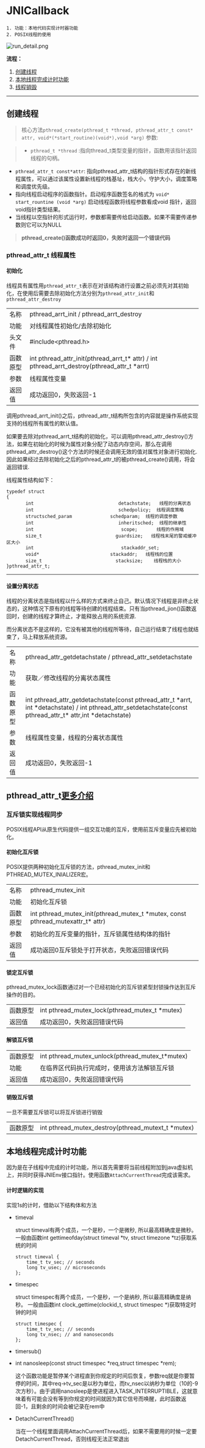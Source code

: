 # JNICallback

```
1. 功能：本地代码实现计时器功能
2. POSIX线程的使用
```

![run_detail.png](run_detail.png)

**流程：**

1. [创建线程](#create_thread)
2. [本地线程完成计时功能](#thread_word)
3. [线程销毁](#thread_destroy)

---
## <a name="create_thread"></a>创建线程


>核心方法`pthread_create(pthread_t *thread, pthread_attr_t const* attr,
void*(*start_routine)(void*),void *arg)`
参数:

>* `pthread_t *thread` :指向thread_t类型变量的指针，函数用该指针返回线程的句柄。
* `pthread_attr_t const*attr`: 指向pthread\_attr\_t结构的指针形式存在的新线程属性，可以通过该属性设置新线程的栈基址，栈大小，守护大小，调度策略和调度优先级。
* 指向线程启动程序的函数指针。启动程序函数签名的格式为 `void* start_rountine (void *arg)` 启动线程函数将线程参数看成void 指针，返回void指针类型结果。
* 当线程以空指针的形式运行时，参数都需要传给启动函数。如果不需要传递参数则它可以为NULL

>**pthread_create()函数成功时返回0，失败时返回一个错误代码**

### pthread\_attr_t 线程属性
#### 初始化

线程具有属性用`pthread_attr_t`表示在对该结构进行设置之前必须先对其初始化，在使用后需要去除初始化方法分别为`pthread_attr_init`和`pthread_attr_destroy`

| | |
|:--|:--|
|名称|pthread\_arrt\_init / pthread\_arrt\_destroy|
|功能|对线程属性初始化/去除初始化|
|头文件|#include\<pthread.h\>|
|函数原型|int pthread\_attr\_init(pthread\_arrt\_t* attr) / int pthread\_arrt\_destroy(pthread\_attr\_t *arrt)|
|参数|线程属性变量|
|返回值|成功返回0，失败返回-1|

调用pthread\_arrt\_init()之后，pthread_attr_t结构所包含的内容就是操作系统实现支持的线程所有属性的默认值。

如果要去除对pthread\_arrt\_t结构的初始化，可以调用pthread\_attr\_destroy()方法，如果在初始化的时候为属性对象分配了动态内存空间，那么在调用pthread\_attr\_destroy()这个方法的时候还会调用无效的值对属性对象进行初始化.因此如果经过去除初始化之后的pthread\_attr\_t的被pthread_create()调用，将会返回错误.

线程属性结构如下：

```
typedef struct
{
       int                               detachstate;   线程的分离状态
       int                               schedpolicy;  线程调度策略
       structsched_param              schedparam;  线程的调度参数
       int                               inheritsched;  线程的继承性
       int                                scope;       线程的作用域
       size_t                           guardsize;   线程栈末尾的警戒缓冲区大小
       int                                stackaddr_set;
       void*                          stackaddr;   线程栈的位置
       size_t                           stacksize;    线程栈的大小
}pthread_attr_t;
```

----
#### 设置分离状态
线程的分离状态是指线程以什么样的方式来终止自己。默认情况下线程是非终止状态的，这种情况下原有的线程等待创建的线程结束。只有当pthread_jion()函数返回时，创建的线程才算终止，才能释放占用的系统资源.

而分离状态不是这样的，它没有被其他的线程所等待，自己运行结束了线程也就结束了，马上释放系统资源。

| | |
|:--|:--|
|名称|pthread\_attr\_getdetachstate / pthread\_attr\_setdetachstate|
|功能|获取／修改线程的分离状态属性|
|函数原型|int pthread\_attr\_getdetachstate(const pthread\_attr\_t \*arrt, int \*detachstate) / int pthread\_attr\_setdetachstate(const pthread\_attr\_t\* attr,int \*detachstate)|
|参数|线程属性变量，线程的分离状态属性|
|返回值|成功返回0，失败返回-1|


**pthread\_attr\_t[更多介绍](http://blog.csdn.net/pbymw8iwm/article/details/6721038)**
---
### 互斥锁实现线程同步
POSIX线程API从原生代码提供一组交互功能的互斥，使用前互斥变量应先被初始化。
#### 初始化互斥锁
POSIX提供两种初始化互斥锁的方法，pthread\_mutex\_init和PTHREAD_MUTEX_INIALIZER宏。

| | |
|:--|:--|
|名称|pthread\_mutex\_init|
|功能|初始化互斥锁|
|函数原型|int pthread\_mutex\_init(pthread\_mutex\_t \*mutex, const pthread\_mutexattr\_t\* attr)|
|参数|初始化的互斥变量的指针，互斥锁属性结构体的指针|
|返回值|成功返回0互斥锁处于打开状态，失败返回错误代码|

#### 锁定互斥锁
pthread_mutex_lock函数通过对一个已经初始化的互斥锁紧型封锁操作达到互斥操作的目的。

| | |
|:--|:--|
|函数原型|int pthread\_mutex\_lock(pthread\_mutex\_t *mutex)|
|返回值|成功返回0，失败返回错误代码|
#### 解锁互斥锁
| | |
|:--|:--|
|函数原型|int pthread\_mutex\_unlock(pthread\_mutex\_t*mutex)|
|功能|在临界区代码执行完成时，使用该方法解锁互斥锁|
|返回值|成功返回0，失败返回错误代码|
#### 销毁互斥锁
一旦不需要互斥锁可以将互斥锁进行销毁

| | |
|:--|:--|
|函数原型|int pthread\_mutex\_destroy(pthread\_mutext\_t *mutex)|

## <a name="thread_word"></a>本地线程完成计时功能

因为是在子线程中完成的计时功能，所以首先需要将当前线程附加到java虚拟机上，并同时获得JNIEnv接口指针。使用函数`AttachCurrentThread`完成该需求。

#### 计时逻辑的实现
实现1s的计时，借助以下结构体和方法

* timeval 
	
	struct timeval有两个成员，一个是秒，一个是微秒, 所以最高精确度是微秒。
一般由函数int gettimeofday(struct timeval \*tv, struct timezone \*tz)获取系统的时间 

	```
	struct timeval {
		time_t tv_sec; // seconds 
		long tv_usec; // microseconds 
	};
	```

* timespec 

	struct timespec有两个成员，一个是秒，一个是纳秒, 所以最高精确度是纳秒。
一般由函数int clock_gettime(clockid_t, struct timespec *)获取特定时钟的时间

	```
	struct timespec {
		time_t tv_sec; // seconds 
		long tv_nsec; // and nanoseconds 
	};
	```
	
* timersub()

* int nanosleep(const struct timespec \*req,struct timespec \*rem);

	这个函数功能是暂停某个进程直到你规定的时间后恢复，参数req就是你要暂停的时间，其中req->tv_sec是以秒为单位，而tv_nsec以纳秒为单位（10的-9次方秒）。由于调用nanosleep是使进程进入TASK_INTERRUPTIBLE，这就意味着有可能会没有等到你规定的时间就因为其它信号而唤醒，此时函数返回-1，且剩余的时间会被记录在rem中
	
* DetachCurrentThread()

	当在一个线程里面调用AttachCurrentThread后，如果不需要用的时候一定要DetachCurrentThread，否则线程无法正常退出